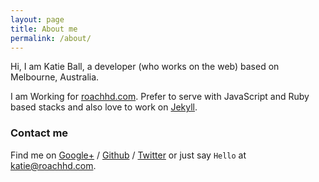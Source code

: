 ```yaml
---
layout: page
title: About me
permalink: /about/
---
```


Hi, I am Katie Ball, a developer (who works on the web) based on Melbourne, Australia. 

I am Working for [roachhd.com][rh].
Prefer to serve with JavaScript and Ruby based stacks and also love to work 
on [Jekyll][jekyll].
### Contact me

Find me on [Google+][google] / [Github][github] / [Twitter][Twitter] or just say `Hello` at 
[katie@roachhd.com](katie@roachhd.com).


[rh]: http://roachhd.com
[m]: http://mearch.com
[pw]: http://processwire.com
[pwf]: http://processwire.com/talk
[jekyll]: http://jekyllrb.com
[github]: https://github.com/roachhd
[google]: https://plus.google.com/+katieball
[twitter]: https://twitter.com/mektball
